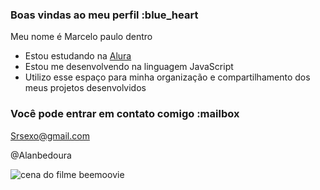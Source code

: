 ### Boas vindas ao meu perfil :blue_heart

Meu nome é Marcelo paulo dentro

- Estou estudando na [Alura](https://www.alura.com.br)
- Estou me desenvolvendo na linguagem JavaScript
- Utilizo esse espaço para minha organização e compartilhamento dos meus projetos desenvolvidos

### Você pode entrar em contato comigo :mailbox

Srsexo@gmail.com

@Alanbedoura

![cena do filme beemoovie](https://media.giphy.com/media/LnCk8yxqXRoaI/200.gif)
